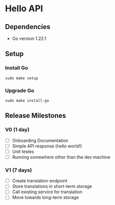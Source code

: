 # Hello API

## Dependencies

- Go version 1.22.1

## Setup

### Install Go
`sudo make setup`

### Upgrade Go
`sudo make install-go`

## Release Milestones

### V0 (1 day)
- [ ] Onboarding Documentation
- [ ] Simple API response (hello world!)
- [ ] Unit testes
- [ ] Running somewhere other than the dev machine

### V1 (7 days)
- [ ] Create translation endpoint
- [ ] Store translations in short-term storage
- [ ] Call existing service for translation
- [ ] Move towards long-term storage
